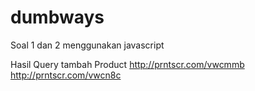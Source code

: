 # dumbways

Soal 1 dan 2 menggunakan javascript

Hasil Query tambah Product
http://prntscr.com/vwcmmb
http://prntscr.com/vwcn8c

